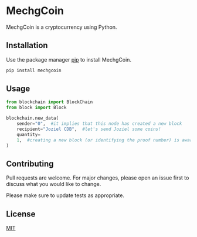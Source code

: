 # MechgCoin

MechgCoin is a cryptocurrency using Python.

## Installation

Use the package manager [pip](https://pip.pypa.io/en/stable/) to install MechgCoin.

```bash
pip install mechgcoin
```

## Usage

```python
from blockchain import BlockChain
from block import Block

blockchain.new_data(
    sender="0",  #it implies that this node has created a new block
    recipient="Joziel CDB",  #let's send Joziel some coins!
    quantity=
    1,  #creating a new block (or identifying the proof number) is awarded with 1
)
```

## Contributing
Pull requests are welcome. For major changes, please open an issue first to discuss what you would like to change.

Please make sure to update tests as appropriate.

## License
[MIT](LICENCE.md)